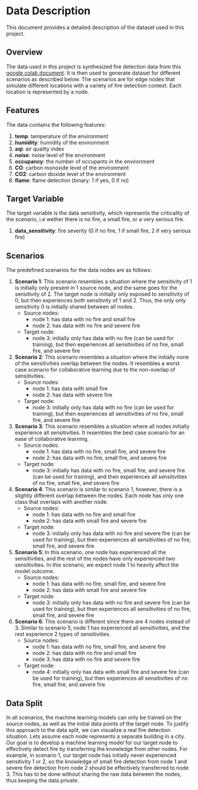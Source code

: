 # Data Description

This document provides a detailed description of the dataset used in this project.

## Overview

The data used in this project is synthesized fire detection data from this [google colab document](https://colab.research.google.com/drive/1jFk1UtJltTvS1ZbByjTox-mzC0_dO5Oc?usp=sharing). It is then used to generate dataset for different scenarios as described below. The scenarios are for edge nodes that simulate different locations with a variety of fire detection context. Each location is represented by a node.


## Features

The data contains the following features:

1. **temp**: temperature of the environment
2. **humidity**: humidity of the environment
3. **aqi**: air quality index
4. **noise**: noise level of the environment
5. **occupancy**: the number of occupants in the environment
6. **CO**: carbon monoxide level of the environment
7. **CO2**: carbon dioxide level of the environment
8. **flame**: flame detection (binary: 1 if yes, 0 if no)

## Target Variable

The target variable is the data sensitivity, which represents the criticality of the scenario, i.e wether there is no fire, a small fire, or a very serious fire.

1. **data_sensitivity**: fire severity (0 if no fire, 1 if small fire, 2 if very serious fire)

## Scenarios
The predefined scenarios for the data nodes are as follows:

1. **Scenario 1**: This scenario resembles a situation where the sensitivity of 1 is initially only present in 1 source node, and the same goes for the sensitivity of 2. The target node is initially only exposed to sensitivity of 0, but then experiences both sensitivity of 1 and 2. Thus, the only only sensitivity 0 is initially shared between all nodes.
    - Source nodes:
        - node 1: has data with no fire and small fire
        - node 2: has data with no fire and severe fire
    - Target node:
        - node 3: initially only has data with no fire (can be used for training), but then experiences all sensitivities of no fire, small fire, and severe fire
2. **Scenario 2**: This scenario resembles a situation where the initially none of the sensitivities overlap between the nodes. It resembles a worst case scenario for collaborative learning due to the non-overlap of sensitivities.
    - Source nodes:
        - node 1: has data with small fire
        - node 2: has data with severe fire
    - Target node:
        - node 3: initially only has data with no fire (can be used for training), but then experiences all sensitivities of no fire, small fire, and severe fire
3. **Scenario 3**: This scenario resembles a situation where all nodes initially experience all sensitivities. It resembles the best case scenario for an ease of collaborative learning.
    - Source nodes:
        - node 1: has data with no fire, small fire, and severe fire
        - node 2: has data with no fire, small fire, and severe fire
    - Target node:
        - node 3: initially has data with no fire, small fire, and severe fire (can be used for training), and then experiences all sensitivities of no fire, small fire, and severe fire
4. **Scenario 4**: This scenario is similar to scenario 1, however, there is a slightly different overlap between the nodes. Each node has only one class that overlaps with another node.
    - Source nodes:
        - node 1: has data with no fire and small fire
        - node 2: has data with small fire and severe fire
    - Target node:
        - node 3: initially only has data with no fire and severe fire (can be used for training), but then experiences all sensitivities of no fire, small fire, and severe fire
5. **Scenario 5**: In this scenario, one node has experienced all the sensitivities, and the rest of the nodes have only experienced two sensitivities. In this scenario, we expect node 1 to heavily affect the model outcome.
    - Source nodes:
        - node 1: has data with no fire, small fire, and severe fire
        - node 2: has data with small fire and severe fire
    - Target node:
        - node 3: initially only has data with no fire and severe fire (can be used for training), but then experiences all sensitivities of no fire, small fire, and severe fire
6. **Scenario 6**: This scenario is different since there are 4 nodes instead of 3. Similar to scenario 5, node 1 has experienced all sensitivities, and the rest experience 2 types of sensitivities.
    - Source nodes:
        - node 1: has data with no fire, small fire, and severe fire
        - node 2: has data with no fire and small fire
        - node 3: has data with no fire and severe fire
    - Target node:
        - node 4: initially only has data with small fire and severe fire (can be used for training), but then experiences all sensitivities of no fire, small fire, and severe fire


## Data Split

In all scenarios, the machine learning models can only be trained on the source nodes, as well as the initial data points of the target node. To justify this approach to the data split, we can visualize a real fire detection situation. Lets assume each node represents a separate building in a city. Our goal is to develop a machine learning model for our target node to effectively detect fire by transferring the knowledge from other nodes. For example, in scenario 1, our target node has initially never experienced sensitivity 1 or 2, so the knowledge of small fire detection from node 1 and severe fire detection from node 2 should be effectively transferred to node 3. This has to be done without sharing the raw data between the nodes, thus keeping the data private. 
